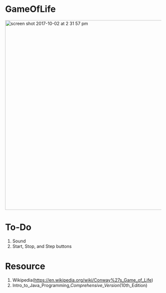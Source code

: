 # GameOfLife
<img width="612" alt="screen shot 2017-10-02 at 2 31 57 pm" src="https://user-images.githubusercontent.com/21322866/31100503-7e193628-a77e-11e7-8cdb-99f1dae59d61.png">

# To-Do
1. Sound
2. Start, Stop, and Step buttons

# Resource
1. Wikipedia(https://en.wikipedia.org/wiki/Conway%27s_Game_of_Life)
2. Intro_to_Java_Programming,_Comprehensive_Version_(10th_Edition)
